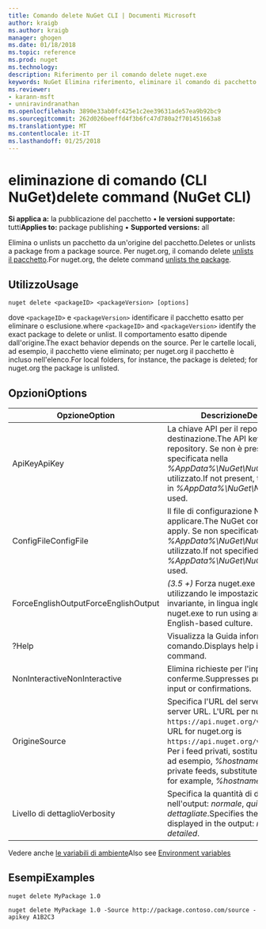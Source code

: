 ```yaml
---
title: Comando delete NuGet CLI | Documenti Microsoft
author: kraigb
ms.author: kraigb
manager: ghogen
ms.date: 01/18/2018
ms.topic: reference
ms.prod: nuget
ms.technology: 
description: Riferimento per il comando delete nuget.exe
keywords: NuGet Elimina riferimento, eliminare il comando di pacchetto
ms.reviewer:
- karann-msft
- unniravindranathan
ms.openlocfilehash: 3890e33ab0fc425e1c2ee39631ade57ea9b92bc9
ms.sourcegitcommit: 262d026beeffd4f3b6fc47d780a2f701451663a8
ms.translationtype: MT
ms.contentlocale: it-IT
ms.lasthandoff: 01/25/2018
---
```

# <a name="delete-command-nuget-cli"></a><span data-ttu-id="7b09b-104">eliminazione di comando (CLI NuGet)</span><span class="sxs-lookup"><span data-stu-id="7b09b-104">delete command (NuGet CLI)</span></span>

<span data-ttu-id="7b09b-105">**Si applica a:** la pubblicazione del pacchetto &bullet; **le versioni supportate:** tutti</span><span class="sxs-lookup"><span data-stu-id="7b09b-105">**Applies to:** package publishing &bullet; **Supported versions:** all</span></span>

<span data-ttu-id="7b09b-106">Elimina o unlists un pacchetto da un'origine del pacchetto.</span><span class="sxs-lookup"><span data-stu-id="7b09b-106">Deletes or unlists a package from a package source.</span></span> <span data-ttu-id="7b09b-107">Per nuget.org, il comando delete [unlists il pacchetto](../policies/Deleting-Packages.md).</span><span class="sxs-lookup"><span data-stu-id="7b09b-107">For nuget.org, the delete command [unlists the package](../policies/Deleting-Packages.md).</span></span>

## <a name="usage"></a><span data-ttu-id="7b09b-108">Utilizzo</span><span class="sxs-lookup"><span data-stu-id="7b09b-108">Usage</span></span>

```cli
nuget delete <packageID> <packageVersion> [options]
```

<span data-ttu-id="7b09b-109">dove `<packageID>` e `<packageVersion>` identificare il pacchetto esatto per eliminare o esclusione.</span><span class="sxs-lookup"><span data-stu-id="7b09b-109">where `<packageID>` and `<packageVersion>` identify the exact package to delete or unlist.</span></span> <span data-ttu-id="7b09b-110">Il comportamento esatto dipende dall'origine.</span><span class="sxs-lookup"><span data-stu-id="7b09b-110">The exact behavior depends on the source.</span></span> <span data-ttu-id="7b09b-111">Per le cartelle locali, ad esempio, il pacchetto viene eliminato; per nuget.org il pacchetto è incluso nell'elenco.</span><span class="sxs-lookup"><span data-stu-id="7b09b-111">For local folders, for instance, the package is deleted; for nuget.org the package is unlisted.</span></span>

## <a name="options"></a><span data-ttu-id="7b09b-112">Opzioni</span><span class="sxs-lookup"><span data-stu-id="7b09b-112">Options</span></span>

| <span data-ttu-id="7b09b-113">Opzione</span><span class="sxs-lookup"><span data-stu-id="7b09b-113">Option</span></span> | <span data-ttu-id="7b09b-114">Descrizione</span><span class="sxs-lookup"><span data-stu-id="7b09b-114">Description</span></span> |
| --- | --- |
| <span data-ttu-id="7b09b-115">ApiKey</span><span class="sxs-lookup"><span data-stu-id="7b09b-115">ApiKey</span></span> | <span data-ttu-id="7b09b-116">La chiave API per il repository di destinazione.</span><span class="sxs-lookup"><span data-stu-id="7b09b-116">The API key for the target repository.</span></span> <span data-ttu-id="7b09b-117">Se non è presente, quella specificata nella *%AppData%\NuGet\NuGet.Config* viene utilizzato.</span><span class="sxs-lookup"><span data-stu-id="7b09b-117">If not present, the one specified in *%AppData%\NuGet\NuGet.Config* is used.</span></span> |
| <span data-ttu-id="7b09b-118">ConfigFile</span><span class="sxs-lookup"><span data-stu-id="7b09b-118">ConfigFile</span></span> | <span data-ttu-id="7b09b-119">Il file di configurazione NuGet da applicare.</span><span class="sxs-lookup"><span data-stu-id="7b09b-119">The NuGet configuration file to apply.</span></span> <span data-ttu-id="7b09b-120">Se non specificato, *%AppData%\NuGet\NuGet.Config* viene utilizzato.</span><span class="sxs-lookup"><span data-stu-id="7b09b-120">If not specified, *%AppData%\NuGet\NuGet.Config* is used.</span></span> |
| <span data-ttu-id="7b09b-121">ForceEnglishOutput</span><span class="sxs-lookup"><span data-stu-id="7b09b-121">ForceEnglishOutput</span></span> | <span data-ttu-id="7b09b-122">*(3.5 +)*  Forza nuget.exe per eseguire utilizzando le impostazioni cultura invariante, in lingua inglese.</span><span class="sxs-lookup"><span data-stu-id="7b09b-122">*(3.5+)* Forces nuget.exe to run using an invariant, English-based culture.</span></span> |
| <span data-ttu-id="7b09b-123">?</span><span class="sxs-lookup"><span data-stu-id="7b09b-123">Help</span></span> | <span data-ttu-id="7b09b-124">Visualizza la Guida informazioni per il comando.</span><span class="sxs-lookup"><span data-stu-id="7b09b-124">Displays help information for the command.</span></span> |
| <span data-ttu-id="7b09b-125">NonInteractive</span><span class="sxs-lookup"><span data-stu-id="7b09b-125">NonInteractive</span></span> | <span data-ttu-id="7b09b-126">Elimina richieste per l'input dell'utente o le conferme.</span><span class="sxs-lookup"><span data-stu-id="7b09b-126">Suppresses prompts for user input or confirmations.</span></span> |
| <span data-ttu-id="7b09b-127">Origine</span><span class="sxs-lookup"><span data-stu-id="7b09b-127">Source</span></span> | <span data-ttu-id="7b09b-128">Specifica l'URL del server.</span><span class="sxs-lookup"><span data-stu-id="7b09b-128">Specifies the server URL.</span></span> <span data-ttu-id="7b09b-129">L'URL per nuget.org è `https://api.nuget.org/v3/index.json`.</span><span class="sxs-lookup"><span data-stu-id="7b09b-129">The URL for nuget.org is `https://api.nuget.org/v3/index.json`.</span></span> <span data-ttu-id="7b09b-130">Per i feed privati, sostituire il nome host, ad esempio, *%hostname%/api/v3*.</span><span class="sxs-lookup"><span data-stu-id="7b09b-130">For private feeds, substitute the host name, for example, *%hostname%/api/v3*.</span></span> |
| <span data-ttu-id="7b09b-131">Livello di dettaglio</span><span class="sxs-lookup"><span data-stu-id="7b09b-131">Verbosity</span></span> | <span data-ttu-id="7b09b-132">Specifica la quantità di dettagli visualizzati nell'output: *normale*, *quiet*, *dettagliate*.</span><span class="sxs-lookup"><span data-stu-id="7b09b-132">Specifies the amount of detail displayed in the output: *normal*, *quiet*, *detailed*.</span></span> |

<span data-ttu-id="7b09b-133">Vedere anche [le variabili di ambiente](cli-ref-environment-variables.md)</span><span class="sxs-lookup"><span data-stu-id="7b09b-133">Also see [Environment variables](cli-ref-environment-variables.md)</span></span>

## <a name="examples"></a><span data-ttu-id="7b09b-134">Esempi</span><span class="sxs-lookup"><span data-stu-id="7b09b-134">Examples</span></span>

```cli
nuget delete MyPackage 1.0

nuget delete MyPackage 1.0 -Source http://package.contoso.com/source -apikey A1B2C3
```
